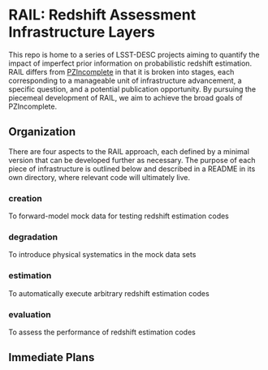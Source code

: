 # RAIL: Redshift Assessment Infrastructure Layers

This repo is home to a series of LSST-DESC projects aiming to quantify the impact of imperfect prior information on probabilistic redshift estimation.
RAIL differs from [PZIncomplete](https://github.com/LSSTDESC/pz_incomplete) in that it is broken into stages, each corresponding to a manageable unit of infrastructure advancement, a specific question, and a potential publication opportunity.
By pursuing the piecemeal development of RAIL, we aim to achieve the broad goals of PZIncomplete.

## Organization

There are four aspects to the RAIL approach, each defined by a minimal version that can be developed further as necessary.
The purpose of each piece of infrastructure is outlined below and described in a README in its own directory, where relevant code will ultimately live.

### creation

To forward-model mock data for testing redshift estimation codes

### degradation

To introduce physical systematics in the mock data sets

### estimation

To automatically execute arbitrary redshift estimation codes

### evaluation

To assess the performance of redshift estimation codes

## Immediate Plans

